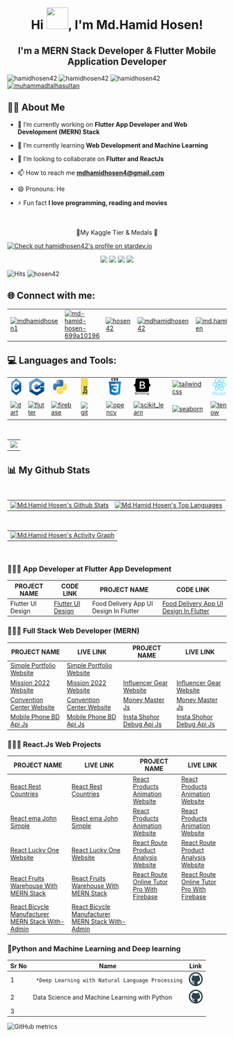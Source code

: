 <h1 align="center">Hi <img src="https://raw.githubusercontent.com/MartinHeinz/MartinHeinz/master/wave.gif" width="50px" height="50px">, I'm Md.Hamid Hosen!</h1>

<h2 align="center">I'm a MERN Stack Developer & Flutter Mobile Application Developer </h2>

<div class="row">
    <img src="https://img.shields.io/github/followers/hamidhosen42?label=Github%20followers&style=for-the-badge" alt="hamidhosen42" />
    <img src="https://img.shields.io/github/stars/hamidhosen42?label=Github%20stars&style=for-the-badge" alt="hamidhosen42" />
    <img  src="https://komarev.com/ghpvc/?username=hamidhosen42&label=Profile Views&color=blue&style=for-the-badge" alt="hamidhosen42" />
     <a href="https://linkedin.com/in/md-hamid-hosen-699a10196" target="blank"><img src="https://img.shields.io/badge/-CONNECT-blue?style=for-the-badge&logo=Linkedin&link=https://www.linkedin.com/in/muhammadtalhasultan/" alt="muhammadtalhasultan" /> </a>
 </div>
 
<!-- <img align="right" alt="Coding" width="400" style={height:30px} src="https://cdn.dribbble.com/users/1162077/screenshots/3848914/programmer.gif"> -->
<!-- <img align="right" style={"margin-top: 30px"} alt="GIF" src="https://github.com/abhisheknaiidu/abhisheknaiidu/blob/master/code.gif?raw=true" width="400" height="300" /> -->

## 🙋‍♂️ About Me

- 🔭 I’m currently working on **Flutter App Developer and Web Development (MERN) Stack**

- 🌱 I’m currently learning **Web Development and Machine Learning**

- 👯 I’m looking to collaborate on **Flutter and ReactJs**

- 📫 How to reach me **mdhamidhosen4@gmail.com**

- 😄 Pronouns: He 

- ⚡ Fun fact **I love programming, reading and movies**


<p align="center">

  <br/>
  <p align="center">🥇My Kaggle Tier & Medals 🥇</p>
 
</p>


<p align="center">

  <a align="center" href="https://stardev.io/developers/hamidhosen42"><img alt="Check out hamidhosen42&apos;s profile on stardev.io" src="https://stardev.io/developers/hamidhosen42/badge/languages/global.svg" /></a>
 
</p>

</p>
<p align="center">
  <img src="https://road-to-kaggle-grandmaster.vercel.app/api/badges/hosen42 /competition/dark" />
  <img src="https://road-to-kaggle-grandmaster.vercel.app/api/badges/hosen42 /dataset/dark" />
  <img src="https://road-to-kaggle-grandmaster.vercel.app/api/badges/hosen42 /notebook/dark" />
  <img src="https://road-to-kaggle-grandmaster.vercel.app/api/badges/hosen42 /discussion/dark" />
</p>

![Hits](https://hits.seeyoufarm.com/api/count/incr/badge.svg?url=https%3A%2F%2Fgithub.com%2Fhosen42%2Fkaggle-badge&count_bg=%23DDAA17&title_bg=%23555555&icon=&icon_color=%23E7E7E7&title=hits&edge_flat=false)
![hosen42](https://road-to-kaggle-grandmaster.vercel.app/api/simple/hosen42 )


## 🌐 Connect with me: 

<table cellspacing="0" cellpadding="0" style="border:none;">
  <tr>
    <td>
      <a href="https://twitter.com/mdhamidhosen1" target="blank"><img align="center" src="https://raw.githubusercontent.com/rahuldkjain/github-profile-readme-generator/master/src/images/icons/Social/twitter.svg" alt="mdhamidhosen1" height="30" width="40" /></a>
    </td>
    <td>
     <a href="https://linkedin.com/in/md-hamid-hosen-699a10196" target="blank"><img align="center" src="https://raw.githubusercontent.com/rahuldkjain/github-profile-readme-generator/master/src/images/icons/Social/linked-in-alt.svg" alt="md-hamid-hosen-699a10196" height="30" width="40" /></a>
    </td>
    <td>
     <a href="https://kaggle.com/hosen42" target="blank"><img align="center" src="https://raw.githubusercontent.com/rahuldkjain/github-profile-readme-generator/master/src/images/icons/Social/kaggle.svg" alt="hosen42" height="30" width="40" /></a>
    </td>
      <td>
     <a href="https://fb.com/mdhamidhosen42" target="blank"><img align="center" src="https://raw.githubusercontent.com/rahuldkjain/github-profile-readme-generator/master/src/images/icons/Social/facebook.svg" alt="mdhamidhosen42" height="30" width="40" /></a>
    </td>
      <td>
<a href="https://instagram.com/md.hamidhosen" target="blank"><img align="center" src="https://raw.githubusercontent.com/rahuldkjain/github-profile-readme-generator/master/src/images/icons/Social/instagram.svg" alt="md.hamidhosen" height="30" width="40" /></a>
    </td>
      <td>
<a href="https://medium.com/hamid42" target="blank"><img align="center" src="https://raw.githubusercontent.com/rahuldkjain/github-profile-readme-generator/master/src/images/icons/Social/medium.svg" alt="hamid42" height="30" width="40" /></a>
    </td>
      <td>
<a href="https://www.codechef.com/users/hamid42" target="blank"><img align="center" src="https://cdn.jsdelivr.net/npm/simple-icons@3.1.0/icons/codechef.svg" alt="hamid42" height="30" width="40" /></a>
    </td>
      <td>
<a href="https://www.hackerrank.com/hamid42" target="blank"><img align="center" src="https://raw.githubusercontent.com/rahuldkjain/github-profile-readme-generator/master/src/images/icons/Social/hackerrank.svg" alt="hamid42" height="30" width="40" /></a>
    </td>
      <td>
<a href="https://www.leetcode.com/hamid42" target="blank"><img align="center" src="https://raw.githubusercontent.com/rahuldkjain/github-profile-readme-generator/master/src/images/icons/Social/leet-code.svg" alt="hamid42" height="30" width="40" /></a>
    </td>
  </tr>
</table>
<!-- ------------Languages and Tools--------------- -->

## 💻 Languages and Tools:

<table cellspacing="0" cellpadding="0" style="border:none;">
        <tr>
            <td>
                <a href="https://www.cprogramming.com/" target="_blank" rel="noreferrer"> <img
                        src="https://raw.githubusercontent.com/devicons/devicon/master/icons/c/c-original.svg" alt="c"
                        width="40" height="40" /> </a>
            </td>
            <td>
                <a href="https://www.w3schools.com/cpp/" target="_blank" rel="noreferrer"> <img
                        src="https://raw.githubusercontent.com/devicons/devicon/master/icons/cplusplus/cplusplus-original.svg"
                        alt="cplusplus" width="40" height="40" /> </a>
            </td>
            <td>
                <a href="https://www.python.org" target="_blank" rel="noreferrer"> <img
                        src="https://raw.githubusercontent.com/devicons/devicon/master/icons/python/python-original.svg"
                        alt="python" width="40" height="40" /> </a>
            </td>
            <td>
                <a href="https://developer.mozilla.org/en-US/docs/Web/JavaScript" target="_blank" rel="noreferrer"> <img
                        src="https://raw.githubusercontent.com/devicons/devicon/master/icons/javascript/javascript-original.svg"
                        alt="javascript" width="40" height="40" /> </a>
            </td>
            <td>
                <a href="https://www.java.com" target="_blank" rel="noreferrer"> <img
                        src="https://raw.githubusercontent.com/devicons/devicon/master/icons/java/java-original.svg"
                        alt="java" width="40" height="40" /> </a>
            </td>
            <td>
                <a href="https://www.w3.org/html/" target="_blank" rel="noreferrer"> <img
                        src="https://raw.githubusercontent.com/devicons/devicon/master/icons/html5/html5-original-wordmark.svg"
                        alt="html5" width="40" height="40" /> </a>
            </td>
            <td>
                <a href="https://www.w3schools.com/css/" target="_blank" rel="noreferrer"> <img
                        src="https://raw.githubusercontent.com/devicons/devicon/master/icons/css3/css3-original-wordmark.svg"
                        alt="css3" width="40" height="40" /> </a>
            </td>
            <td>
                <a href="https://getbootstrap.com" target="_blank" rel="noreferrer"> <img
                        src="https://raw.githubusercontent.com/devicons/devicon/master/icons/bootstrap/bootstrap-plain-wordmark.svg"
                        alt="bootstrap" width="40" height="40" /> </a>
            </td>
            <td>
                <a href="https://tailwindcss.com/" target="_blank" rel="noreferrer"> <img
                        src="https://www.vectorlogo.zone/logos/tailwindcss/tailwindcss-icon.svg" alt="tailwindcss"
                        width="40" height="40" /> </a>
            </td>
            <td>
                <a href="https://reactjs.org/" target="_blank" rel="noreferrer"> <img
                        src="https://raw.githubusercontent.com/devicons/devicon/master/icons/react/react-original-wordmark.svg"
                        alt="react" width="40" height="40" /> </a>
            </td>
        </tr>
        <tr>
            <td>
                <a href="https://dart.dev" target="_blank" rel="noreferrer"> <img
                        src="https://www.vectorlogo.zone/logos/dartlang/dartlang-icon.svg" alt="dart" width="40"
                        height="40" /></a>
            </td>
            <td>
                <a href="https://flutter.dev" target="_blank" rel="noreferrer"> <img
                        src="https://www.vectorlogo.zone/logos/flutterio/flutterio-icon.svg" alt="flutter" width="40"
                        height="40" />
                </a>
            </td>
            <td>
                <a href="https://firebase.google.com/" target="_blank" rel="noreferrer"> <img
                        src="https://www.vectorlogo.zone/logos/firebase/firebase-icon.svg" alt="firebase" width="40"
                        height="40" />
                </a>
            </td>
            <td>
                <a href="https://git-scm.com/" target="_blank" rel="noreferrer"> <img
                        src="https://www.vectorlogo.zone/logos/git-scm/git-scm-icon.svg" alt="git" width="40"
                        height="40" /> </a>
            </td>
            <!-- <td>
                <a href="https://www.mathworks.com/" target="_blank" rel="noreferrer"> <img
                        src="https://upload.wikimedia.org/wikipedia/commons/2/21/Matlab_Logo.png" alt="matlab"
                        width="40" height="40" />
                </a>
            </td> -->
            <td>
                <a href="https://www.mongodb.com/" target="_blank" rel="noreferrer"> <img
                        src="https://raw.githubusercontent.com/devicons/devicon/master/icons/mongodb/mongodb-original-wordmark.svg"
                        alt="mongodb" width="40" height="40" /> </a>
            </td>
            <!-- <td>
                <a href="https://www.mysql.com/" target="_blank" rel="noreferrer"> <img
                        src="https://raw.githubusercontent.com/devicons/devicon/master/icons/mysql/mysql-original-wordmark.svg"
                        alt="mysql" width="40" height="40" /> </a>
            </td> -->
            <td>
                <a href="https://nodejs.org" target="_blank" rel="noreferrer"> <img
                        src="https://raw.githubusercontent.com/devicons/devicon/master/icons/nodejs/nodejs-original-wordmark.svg"
                        alt="nodejs" width="40" height="40" /> </a>
            </td>
            <td>
                <a href="https://opencv.org/" target="_blank" rel="noreferrer"> <img
                        src="https://www.vectorlogo.zone/logos/opencv/opencv-icon.svg" alt="opencv" width="40"
                        height="40" /> </a>
            </td>
            <td>
                <a href="https://scikit-learn.org/" target="_blank" rel="noreferrer"> <img
                        src="https://upload.wikimedia.org/wikipedia/commons/0/05/Scikit_learn_logo_small.svg"
                        alt="scikit_learn" width="40" height="40" /> </a>
            </td>
            <td>
                <a href="https://seaborn.pydata.org/" target="_blank" rel="noreferrer"> <img
                        src="https://seaborn.pydata.org/_images/logo-mark-lightbg.svg" alt="seaborn" width="40"
                        height="40" /> </a>
            </td>
            <td>
                <a href="https://www.tensorflow.org" target="_blank" rel="noreferrer"> <img
                        src="https://www.vectorlogo.zone/logos/tensorflow/tensorflow-icon.svg" alt="tensorflow"
                        width="40" height="40" /> </a>
            </td>
<!--             <td>
                <a href="https://www.adobe.com/products/xd.html" target="_blank" rel="noreferrer"> <img
                        src="https://cdn.worldvectorlogo.com/logos/adobe-xd.svg" alt="xd" width="40" height="40" /> </a>
            </td> -->
        </tr>
 </table>
    
<!--   ----------------------------   -->

<br/>

<p align="center">
    <table align="center">
        <tr>
            <td>
                 <a href="https://git.io/streak-stats">
        <img src="https://github-readme-streak-stats.herokuapp.com/?user=hamidhosen42&theme=black-ice&hide_border=true&date_format=M%20j%5B%2C%20Y%5D&background=0D1117"/></a>
            </td>
        </tr>
   </table>
</p>

## 📊 My Github Stats

<br/>

<table>
    <tr>
        <td>
            <a href="https://github.com/anuraghazra/github-readme-stats"><img alt="Md.Hamid Hosen's Github Stats" src="https://github-readme-stats.vercel.app/api?username=hamidhosen42&show_icons=true&count_private=true&theme=react&hide_border=true&bg_color=0D1117" /></a>
        </td>
        <td>
            <a href="https://github.com/anuraghazra/github-readme-stats"><img alt="Md.Hamid Hosen's Top Languages" src="https://github-readme-stats.vercel.app/api/top-langs/?username=hamidhosen42&langs_count=8&count_private=true&layout=compact&theme=react&hide_border=true&bg_color=0D1117" /></a>
        </td>
    </tr>
</table>

<br/>

<p align="center">
    <table align="center">
        <tr>
            <td>
                 <a href=""><img alt="Md.Hamid Hosen's Activity Graph" src="https://activity-graph.herokuapp.com/graph?username=hamidhosen42&bg_color=0D1117&color=5BCDEC&line=5BCDEC&point=FFFFFF&hide_border=true" /></a>  
            </td>
        </tr>
   </table>
</p>

<br/>

### 👩🏽‍💻 App Developer at Flutter App Development

| PROJECT NAME | CODE LINK | PROJECT NAME | CODE LINK |
| --- |  --- | --- | --- |
| Flutter UI Design | [Flutter UI Design](https://github.com/hamidhosen42/F-Flutter-UI-Design) | Food Delivery App UI Design In Flutter | [Food Delivery App UI Design In Flutter](https://github.com/hamidhosen42/F-Food-Delivery-App-UI-Design-In-Flutter) |

### 👩🏽‍💻 Full Stack Web Developer (MERN)

| PROJECT NAME | LIVE LINK | PROJECT NAME | LIVE LINK |
| --- |  --- | --- | --- |
| [Simple Portfolio Website](https://github.com/hamidhosen42/simple-portfolio-websites) | [Simple Portfolio Website](https://hamidhosen42.github.io/simple-portfolio-websites/) |
| [Mission 2022 Website](https://github.com/hamidhosen42/mission-2022-website) | [Mission 2022 Website](https://hamidhosen42.github.io/mission-2022-website/?fbclid=IwAR3G3R2_N-y0tjWU0EZN93y-IGlh1_BP1hHcaelSwreQVXgxmmLjkJZEs8s) | [Influencer Gear Website](https://github.com/hamidhosen42/influencer-gear-website) | [Influencer Gear Website](https://hamidhosen42.github.io/influencer-gear-website) |
| [Convention Center Website](https://github.com/hamidhosen42/convention-center-website-p) | [Convention Center Website](https://convention-center-websites.netlify.app/#) | [Money Master Js](https://github.com/hamidhosen42/money-master-js-p) | [Money Master Js](https://money-masters-js.netlify.app) |
| [Mobile Phone BD Api Js](https://github.com/hamidhosen42/mobile-phone-bd-api-js-p) | [Mobile Phone BD Api Js](https://mobile-phones-bd-api-js.netlify.app/) | [Insta Shohor Debug Api Js](https://github.com/hamidhosen42/insta-shohor-debug-api-js) | [Insta Shohor Debug Api Js](https://compassionate-haibt-0668b5.netlify.app/#) |

### 👩🏽‍💻 React.Js Web Projects

| PROJECT NAME | LIVE LINK | PROJECT NAME | LIVE LINK |
| --- |  --- | --- | --- |
| [React Rest Countries](https://github.com/hamidhosen42/React-rest-countries) | [React Rest Countries](https://react-rest-countrie-api.netlify.app/) | [React Products Animation Website](https://github.com/hamidhosen42/React-Products-Animation-Website) | [React Products Animation Website](https://react-rest-products.netlify.app/) |
| [React ema John Simple](https://github.com/hamidhosen42/React-ema-john-simple-d) | [React ema John Simple](https://react-ema-sohn.netlify.app/) | [React Products Animation Website](https://github.com/hamidhosen42/React-Products-Animation-Website) | [React Products Animation Website](https://react-rest-products.netlify.app/) |
| [React Lucky One Website](https://github.com/hamidhosen42/react-lucky-one-website-p) | [React Lucky One Website](https://react-lucky-one-websites.netlify.app/) | [React Route Product Analysis Website](https://github.com/hamidhosen42/react-route-product-analysis-website-p) | [React Route Product Analysis Website](https://react-rest-products.netlify.app/) |
| [React Fruits Warehouse With MERN Stack](https://github.com/hamidhosen42/Fruits-Warehouse-With-React-and-NodeJs-and-MongoDB-p) | [React Fruits Warehouse With MERN Stack](https://fruits-warehouse-client-site.web.app/) | [React Route Online Tutor Pro With Firebase](https://github.com/hamidhosen42/react-route-online-tutor-pro-with-firebase-p) | [React Route Online Tutor Pro With Firebase](https://react-independent-service.web.app/) |
| [React Bicycle Manufacturer MERN Stack With-Admin](https://github.com/hamidhosen42/React-Bicycle-Manufacturer-MERN-Stack-With-Admin-p) | [React Bicycle Manufacturer MERN Stack With-Admin](https://bicycle-manufacturer-client.web.app/) |


### 🧠Python and Machine Learning and Deep learning

| Sr No | Name                      | Link                             |
| ----- | ------------------------- | -------------------------------- |
| 1     | ``` *Deep Learning with Natural Language Processing```               | [![](https://github.com/hamidhosen42/hamidhosen42/blob/main/github.png)](https://github.com/hamidhosen42/Deep-Learning-with-Natural-Language-Processing) |
| 2     | Data Science and Machine Learning with Python                | [![](https://github.com/hamidhosen42/hamidhosen42/blob/main/github.png)](https://github.com/hamidhosen42/Data-Science-and-Machine-Learning-with-Python) |
|3      | 

![GitHub metrics](https://metrics.lecoq.io/hamidhosen42)  
